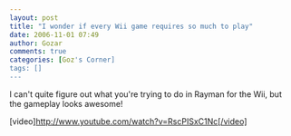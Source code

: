 ```yaml
---
layout: post
title: "I wonder if every Wii game requires so much to play"
date: 2006-11-01 07:49
author: Gozar
comments: true
categories: [Goz's Corner]
tags: []
---
```

I can't quite figure out what you're trying to do in Rayman for the Wii, but the gameplay looks awesome!

[video]http://www.youtube.com/watch?v=RscPISxC1Nc[/video]
